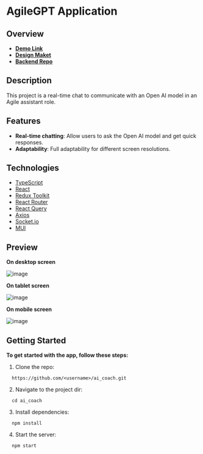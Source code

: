 #  AgileGPT Application

## Overview
* [**Demo Link**](https://bohdan-mykhailenko.github.io/ai_coach/)
* [**Design Maket**](https://www.figma.com/file/T3hfRXuZNCXEmNpru6UpQ1/Agile-Test-task?node-id=2902%3A6872&mode=dev)
* [**Backend Repo**](https://github.com/bohdan-mykhailenko/ai_coach_backend)

## Description

This project is a real-time chat to communicate with an Open AI model in an Agile assistant role.

## Features

- **Real-time chatting**: Allow users to ask the Open AI model and get quick responses.
- **Adaptability**: Full adaptability for different screen resolutions.
  
## Technologies

- [TypeScript](https://www.typescriptlang.org/)
- [React](https://reactjs.org/)
- [Redux Toolkit](https://redux-toolkit.js.org/)
- [React Router](https://reactrouter.com/)
- [React Query](https://tanstack.com/query/v3/docs/react/overview)
- [Axios](https://axios-http.com/docs/intro)
- [Socket.io](https://socket.io)
- [MUI](https://mui.com/)

## Preview

**On desktop screen**

![image](https://github.com/bohdan-mykhailenko/ai_coach/assets/76702178/c7a38cae-57b4-400e-b99e-b0ad732e8862)

**On tablet screen**

![image](https://github.com/bohdan-mykhailenko/ai_coach/assets/76702178/230a67b5-56ef-4731-bdc3-d0ba8a8e6b38)

**On mobile screen**

![image](https://github.com/bohdan-mykhailenko/ai_coach/assets/76702178/fde5c07e-1718-41c5-817b-ec4bfc380f6a)


## Getting Started

**To get started with the app, follow these steps:**

1.  Clone the repo:
    
```shell
  https://github.com/<username>/ai_coach.git
```
    
2.  Navigate to the project dir:
   
```shell 
  cd ai_coach
```

3.  Install dependencies:
    
```shell
  npm install
```
    
 4.  Start the server:
```shell
  npm start
```
